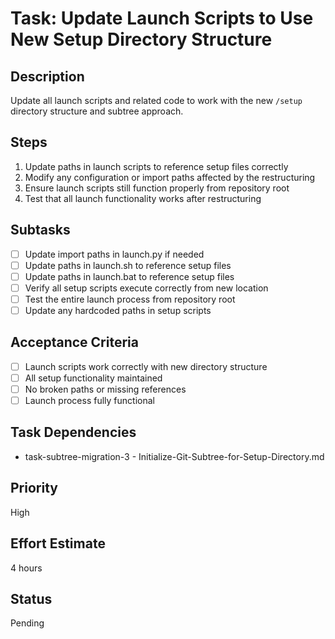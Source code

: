 # Task: Update Launch Scripts to Use New Setup Directory Structure

## Description
Update all launch scripts and related code to work with the new `/setup` directory structure and subtree approach.

## Steps
1. Update paths in launch scripts to reference setup files correctly
2. Modify any configuration or import paths affected by the restructuring
3. Ensure launch scripts still function properly from repository root
4. Test that all launch functionality works after restructuring

## Subtasks
- [ ] Update import paths in launch.py if needed
- [ ] Update paths in launch.sh to reference setup files
- [ ] Update paths in launch.bat to reference setup files
- [ ] Verify all setup scripts execute correctly from new location
- [ ] Test the entire launch process from repository root
- [ ] Update any hardcoded paths in setup scripts

## Acceptance Criteria
- [ ] Launch scripts work correctly with new directory structure
- [ ] All setup functionality maintained
- [ ] No broken paths or missing references
- [ ] Launch process fully functional

## Task Dependencies
- task-subtree-migration-3 - Initialize-Git-Subtree-for-Setup-Directory.md

## Priority
High

## Effort Estimate
4 hours

## Status
Pending